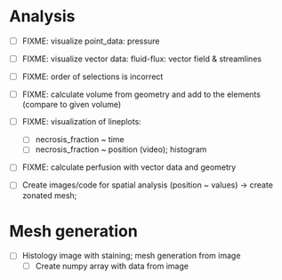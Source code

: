 # Analysis

- [ ] FIXME: visualize point_data: pressure
- [ ] FIXME: visualize vector data: fluid-flux: vector field & streamlines


- [ ] FIXME: order of selections is incorrect
- [ ] FIXME: calculate volume from geometry and add to the elements (compare to given volume)
- [ ] FIXME: visualization of lineplots:
  - [ ] necrosis_fraction ~ time
  - [ ] necrosis_fraction ~ position (video); histogram

- [ ] FIXME: calculate perfusion with vector data and geometry
- [ ] Create images/code for spatial analysis (position ~ values) -> create zonated mesh;


# Mesh generation
- [ ] Histology image with staining; mesh generation from image
  - [ ] Create numpy array with data from image 
